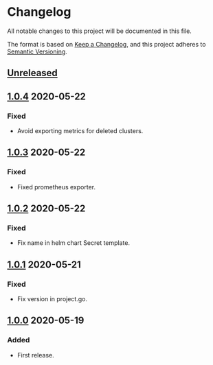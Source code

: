 # Changelog

All notable changes to this project will be documented in this file.

The format is based on [Keep a Changelog](https://keepachangelog.com/en/1.0.0/),
and this project adheres to [Semantic Versioning](https://semver.org/spec/v2.0.0.html).

## [Unreleased]

## [1.0.4] 2020-05-22

### Fixed

- Avoid exporting metrics for deleted clusters.

## [1.0.3] 2020-05-22

### Fixed

- Fixed prometheus exporter.

## [1.0.2] 2020-05-22

### Fixed

- Fix name in helm chart Secret template.

## [1.0.1] 2020-05-21

### Fixed

- Fix version in project.go.

## [1.0.0] 2020-05-19

### Added

- First release.

[Unreleased]: https://github.com/giantswarm/etcd-backup-operator/compare/v1.0.4...HEAD
[1.0.4]: https://github.com/giantswarm/etcd-backup-operator/compare/v1.0.3...1.0.4
[1.0.3]: https://github.com/giantswarm/etcd-backup-operator/compare/v1.0.2...1.0.3
[1.0.2]: https://github.com/giantswarm/etcd-backup-operator/compare/v1.0.1...1.0.2
[1.0.1]: https://github.com/giantswarm/etcd-backup-operator/compare/v1.0.0...1.0.1
[1.0.0]: https://github.com/giantswarm/etcd-backup-operator/releases/tag/v1.0.0
